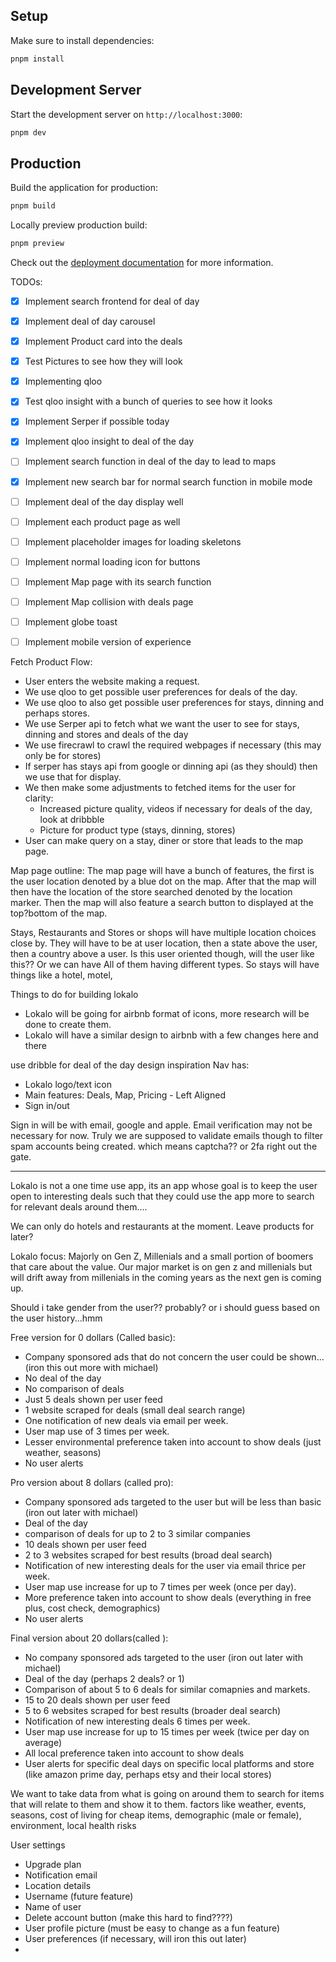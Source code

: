 ## Setup

Make sure to install dependencies:

```bash
pnpm install
```

## Development Server

Start the development server on `http://localhost:3000`:

```bash
pnpm dev
```

## Production

Build the application for production:

```bash
pnpm build
```

Locally preview production build:

```bash
pnpm preview
```

Check out the [deployment documentation](https://nuxt.com/docs/getting-started/deployment) for more information.


TODOs:
-[x] Implement search frontend for deal of day
-[x] Implement deal of day carousel
-[x] Implement Product card into the deals
-[x] Test Pictures to see how they will look
-[x] Implementing qloo
-[x] Test qloo insight with a bunch of queries to see how it looks
-[x] Implement Serper if possible today
-[x] Implement qloo insight to deal of the day
-[ ] Implement search function in deal of the day to lead to maps
-[x] Implement new search bar for normal search function in mobile mode
-[ ] Implement deal of the day display well
-[ ] Implement each product page as well
-[ ] Implement placeholder images for loading skeletons
-[ ] Implement normal loading icon for buttons
-[ ] Implement Map page with its search function
-[ ] Implement Map collision with deals page
-[ ] Implement globe toast
-[ ] Implement mobile version of experience


Fetch Product Flow:
- User enters the website making a request.
- We use qloo to get possible user preferences for deals of the day.
- We use qloo to also get possible user preferences for stays, dinning and perhaps stores.
- We use Serper api to fetch what we want the user to see for stays, dinning and stores and deals of the day
- We use firecrawl to crawl the required webpages if necessary (this may only be for stores)
- If serper has stays api from google or dinning api (as they should) then we use that for display.
- We then make some adjustments to fetched items for the user for clarity:
  - Increased picture quality, videos if necessary for deals of the day, look at dribbble
  - Picture for product type (stays, dinning, stores)
- User can make query on a stay, diner or store that leads to the map page.

Map page outline:
The map page will have a bunch of features, the first is the user location denoted by a blue dot on the map.
After that the map will then have the location of the store searched denoted by the location marker.
Then the map will also feature a search button to displayed at the top?bottom of the map.




Stays, Restaurants and Stores or shops will have multiple location choices close by.
They will have to be at user location, then a state above the user, then a country above a user.
Is this user oriented though, will the user like this??
Or we can have All of them having different types.
So stays will have things like a hotel, motel, 

Things to do for building lokalo
- Lokalo will be going for airbnb format of icons, more research will be done to create them.
- Lokalo will have a similar design to airbnb with a few changes here and there

use dribble for deal of the day design inspiration
Nav has:
- Lokalo logo/text icon
- Main features: Deals, Map, Pricing - Left Aligned
- Sign in/out

Sign in will be with email, google and apple. Email verification may not be necessary for now.
Truly we are supposed to validate emails though to filter spam accounts being created.
which means captcha?? or 2fa right out the gate.

------
Lokalo is not a one time use app, its an app whose goal is to keep the user open to interesting deals
such that they could use the app more to search for relevant deals around them....

We can only do hotels and restaurants at the moment. Leave products for later?

Lokalo focus: Majorly on Gen Z, Millenials and a small portion of boomers that care about the value.
Our major market is on gen z and millenials but will drift away from millenials in the coming years as the next gen is coming up.


Should i take gender from the user?? probably? or i should guess based on the user history...hmm

Free version for 0 dollars (Called basic):
- Company sponsored ads that do not concern the user could be shown...(iron this out more with michael)
- No deal of the day
- No comparison of deals
- Just 5 deals shown per user feed
- 1 website scraped for deals (small deal search range)
- One notification of new deals via email per week.
- User map use of 3 times per week.
- Lesser environmental preference taken into account to show deals (just weather, seasons)
- No user alerts

Pro version about 8 dollars (called pro):
- Company sponsored ads targeted to the user but will be less than basic (iron out later with michael)
- Deal of the day
- comparison of deals for up to 2 to 3 similar companies
- 10 deals shown per user feed
- 2 to 3 websites scraped for best results (broad deal search)
- Notification of new interesting deals for the user via email thrice per week.
- User map use increase for up to 7 times per week (once per day).
- More preference taken into account to show deals (everything in free plus, cost check, demographics)
- No user alerts

Final version about 20 dollars(called ):
- No company sponsored ads targeted to the user (iron out later with michael)
- Deal of the day (perhaps 2 deals? or 1)
- Comparison of about 5 to 6 deals for similar comapnies and markets.
- 15 to 20 deals shown per user feed
- 5 to 6 websites scraped for best results (broader deal search)
- Notification of new interesting deals 6 times per week.
- User map use increase for up to 15 times per week (twice per day on average)
- All local preference taken into account to show deals
- User alerts for specific deal days on specific local platforms and store (like amazon prime day, perhaps etsy and their local stores)


We want to take data from what is going on around them to search for items that will relate to them and show it to them.
factors like weather, events, seasons, cost of living for cheap items, demographic (male or female), environment, local health risks

User settings
- Upgrade plan
- Notification email
- Location details
- Username (future feature)
- Name of user
- Delete account button (make this hard to find????)
- User profile picture (must be easy to change as a fun feature)
- User preferences (if necessary, will iron this out later)
- 